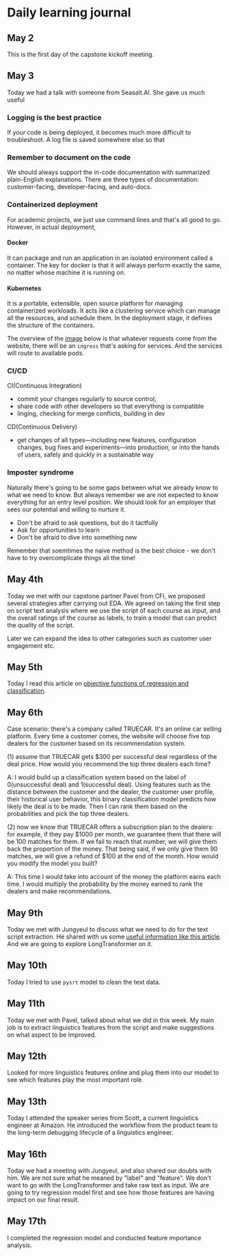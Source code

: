 # Daily learning journal

## May 2
This is the first day of the capstone kickoff meeting.

## May 3

Today we had a talk with someone from Seasalt.AI. She gave us much useful 
### Logging is the best practice

If your code is being deployed, it becomes much more difficult to troubleshoot. A log file is saved somewhere else so that 

### Remember to document on the code

We should always support the in-code documentation with summarized plain-English explanations. There are three types of documentation: customer-facing, developer-facing, and auto-docs.

### Containerized deployment

For academic projects, we just use command lines and that's all good to go. However, in actual deployment, 

#### Docker

It can package and run an application in an isolated environment called a container. The key for docker is that it will always perform exactly the same, no matter whose machine it is running on.

#### Kubernetes

It is a portable, extensible, open source platform for managing containerized workloads. It acts like a clustering service which can manage all the resources, and schedule them. In the deployment stage, it defines the structure of the containers.

The overview of the [image](https://github.com/Georgeanna-Li/Capstone_CFI/blob/df76ea0a0832a864252f24ed42c1f8c5d17b8995/Screen%20Shot%202022-05-03%20at%2009.52.36.png) below is that whatever requests come from the website, there will be an `ingress` that's asking for services. And the services will route to available pods.



### CI/CD

CI(Continuous Integration)
- commit your changes regularly to source control;
- share code with other developers so that everything is compatible
- linging, checking for merge conflicts, building in dev

CD(Continuous Delivery)
- get changes of all types—including new features, configuration changes, bug fixes and experiments—into production, or into the hands of users, safely and quickly in a sustainable way


### Imposter syndrome

Naturally there's going to be some gaps between what we already know to what we need to know. But always remember we are not expected to know everything for an entry level position. We should look for an employer that sees our potential and willing to nurture it. 

- Don't be afraid to ask questions, but do it tactfully
- Ask for opportunities to learn
- Don't be afraid to dive into something new

Remember that soemtimes the naive method is the best choice - we don't have to try overcomplicate things all the time!



## May 4th

Today we met with our capstone partner Pavel from CFI, we proposed several strategies after carrying out EDA. We agreed on taking the first step on script text analysis where we use the script of each course as input, and the overall ratings of the course as labels, to train a model that can predict the quality of the script.

Later we can expand the idea to other categories such as customer user engagement etc.

## May 5th 

Today I read this article on [objective functions of regression and classification](https://medium.com/@bhanuyerra/objective-functions-used-in-machine-learning-9653a75363b5).



## May 6th

Case scenario: there's a company called TRUECAR. It's an online car selling platform. Every time a customer comes, the website will choose five top dealers for the customer based on its recommendation system.

(1) assume that TRUECAR gets $300 per successful deal regardless of the deal price. How would you recommend the top three dealers each time?

A: I would build up a classification system based on the label of 0(unsuccessful deal) and 1(successful deal). Using features such as the distance between the customer and the dealer, the customer user profile, their historical user behavior, this binary classification model predicts how likely the deal is to be made. Then I can rank them based on the probabilities and pick the top three dealers.

(2) now we know that TRUECAR offers a subscription plan to the dealers: for example, if they pay $1000 per month, we guarantee them that there will be 100 matches for them. If we fail to reach that number, we will give them back the proportion of the money. That being said, if we only give them 90 matches, we will give a refund of $100 at the end of the month. How would you modify the model you built?

A: This time I would take into account of the money the platform earns each time. I would multiply the probability by the money earned to rank the dealers and make recommendations.


## May 9th

Today we met with Jungyeul to discuss what we need to do for the text script extraction. He shared with us some [useful information like this article](https://medium.com/analytics-vidhya/text-classification-with-bert-using-transformers-for-long-text-inputs-f54833994dfd). And we are going to explore LongTransformer on it.

## May 10th

Today I tried to use `pysrt` model to clean the text data.

## May 11th

Today we met with Pavel, talked about what we did in this week. My main job is to extract linguistics features from the script and make suggestions on what aspect to be improved.


## May 12th

Looked for more linguistics features online and plug them into our model to see which features play the most important role.


## May 13th

Today I attended the speaker series from Scott, a current linguistics engineer at Amazon. He introduced the workflow from the product team to the long-term debugging lifecycle of a linguistics engineer.


## May 16th

Today we had a meeting with Jungyeul, and also shared our doubts with him. We are not sure what he meaned by "label" and "feature". We don't want to go with the LongTransformer and take raw text as input. We are going to try regression model first and see how those features are having impact on our final result.

## May 17th

I completed the regression model and conducted feature importance analysis.
